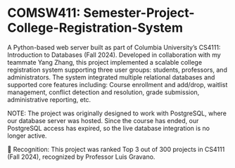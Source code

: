 # COMSW411: Semester-Project-College-Registration-System

A Python-based web server built as part of Columbia University’s CS4111: Introduction to Databases (Fall 2024).
Developed in collaboration with my teammate Yang Zhang, this project implemented a scalable college registration system supporting three user groups: students, professors, and administrators. The system integrated multiple relational databases and supported core features including: Course enrollment and add/drop, waitlist management, conflict detection and resolution, grade submission, administrative reporting, etc. 

NOTE: The project was originally designed to work with PostgreSQL, where our database server was hosted. Since the course has ended, our PostgreSQL access has expired, so the live database integration is no longer active.

📌 Recognition: This project was ranked Top 3 out of 300 projects in CS4111 (Fall 2024), recognized by Professor Luis Gravano.

